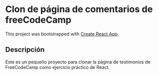 # Clon de página de comentarios de freeCodeCamp

This project was bootstrapped with [Create React App](https://github.com/facebook/create-react-app).

## Descripción

Este es un pequeño proyecto para clonar la página de testimonios de FreeCodeCamp como ejercicio práctico de React. 